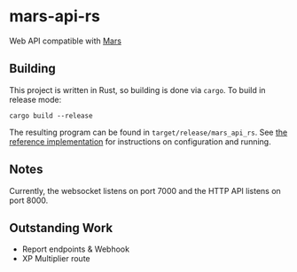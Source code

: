 # mars-api-rs

Web API compatible with [Mars](https://github.com/Warzone/mars)

## Building

This project is written in Rust, so building is done via `cargo`. To build in release mode:

```
cargo build --release
```

The resulting program can be found in `target/release/mars_api_rs`. See [the reference implementation](https://github.com/Warzone/mars-api) for instructions on configuration and running.

## Notes

Currently, the websocket listens on port 7000 and the HTTP API listens on port 8000.

## Outstanding Work

- Report endpoints & Webhook
- XP Multiplier route
